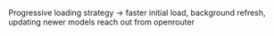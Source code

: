Progressive loading strategy -> faster initial load, background refresh, updating newer models reach out from openrouter